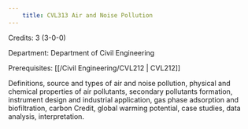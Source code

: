 ```yaml
---
    title: CVL313 Air and Noise Pollution
---
```

Credits: 3 (3-0-0)

Department: Department of Civil Engineering

Prerequisites: [[/Civil Engineering/CVL212 | CVL212]]

Definitions, source and types of air and noise pollution, physical and chemical properties of air pollutants, secondary pollutants formation, instrument design and industrial application, gas phase adsorption and biofiltration, carbon Credit, global warming potential, case studies, data analysis, interpretation.